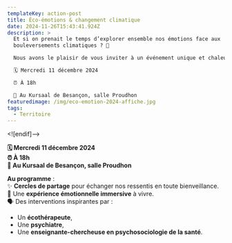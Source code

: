 ```yaml
---
templateKey: action-post
title: Éco-émotions & changement climatique
date: 2024-11-26T15:43:41.924Z
description: >
  Et si on prenait le temps d’explorer ensemble nos émotions face aux
  bouleversements climatiques ? 🌱

  Nous avons le plaisir de vous inviter à un événement unique et chaleureux autour des éco-émotions et du changement climatique, le :

  🗓 Mercredi 11 décembre 2024

  ⏰ À 18h

  📍 Au Kursaal de Besançon, salle Proudhon
featuredimage: /img/eco-emotion-2024-affiche.jpg
tags:
  - Territoire
---
```


<!\[endif]-->

<!--StartFragment-->

**🗓 Mercredi 11 décembre 2024\
⏰ À 18h\
📍 Au Kursaal de Besançon, salle Proudhon**

**Au programme** :\
✨ **Cercles de partage** pour échanger nos ressentis en toute bienveillance.\
🌊 Une **expérience émotionnelle immersive** à vivre.\
🗣 Des interventions inspirantes par :

* Un **écothérapeute**,
* Une **psychiatre**,
* Une **enseignante-chercheuse en psychosociologie de la santé**.

<!--EndFragment-->